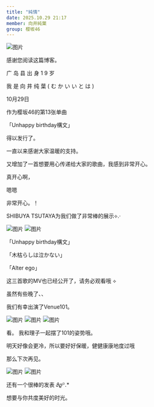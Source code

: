 ```yaml
---
title: "純情"
date: 2025.10.29 21:17
member: 向井純葉
group: 樱坂46
---
```


![图片](https://sakurazaka46.com/files/14/diary/s46/blog/moblog/202510/mobTBxdtF.jpg)


感谢您阅读这篇博客。




广 岛 县 出 身 1 9 岁

我 是 向 井 纯 葉 ( む か い い と は )






10月29日

作为樱坂46的第13张单曲

「Unhappy birthday構文」

得以发行了。




一直以来感谢大家温暖的支持。



又增加了一首想要用心传递给大家的歌曲，我感到非常开心。





真开心啊，

嗯嗯



非常开心。！








SHIBUYA TSUTAYA为我们做了非常棒的展示⟡.·




![图片](https://sakurazaka46.com/files/14/diary/s46/blog/moblog/202510/mob97Z9eg.jpg)
![图片](https://sakurazaka46.com/files/14/diary/s46/blog/moblog/202510/mobYlKlVg.jpg)






「Unhappy birthday構文」

「木枯らしは泣かない」

「Alter ego」



这三首歌的MV也已经公开了，请务必观看哦 ⟡














虽然有些晚了、、


我们有幸出演了Venue101。



![图片](https://sakurazaka46.com/files/14/diary/s46/blog/moblog/202510/mobDkeS8w.jpg)
![图片](https://sakurazaka46.com/files/14/diary/s46/blog/moblog/202510/mobx9gmR5.jpg)
![图片](https://sakurazaka46.com/files/14/diary/s46/blog/moblog/202510/mob8yvA4B.jpg)


看。
我和理子一起摆了101的姿势哦。













明天好像会更冷，所以要好好保暖，健健康康地度过哦




那么下次再见。






![图片](https://sakurazaka46.com/files/14/diary/s46/blog/moblog/202510/mobQwke5N.jpg)
![图片](https://sakurazaka46.com/files/14/diary/s46/blog/moblog/202510/mobN33Pao.jpg)



还有一个很棒的发表 𝜗𝜚꙳.*




想要与你共度美好的时光。